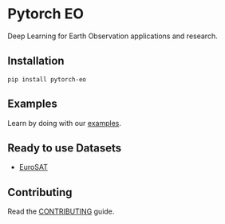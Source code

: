 # Pytorch EO

Deep Learning for Earth Observation applications and research.

## Installation

```
pip install pytorch-eo
```

## Examples

Learn by doing with our [examples](https://github.com/earthpulse/pytorch_eo/tree/main/examples).

## Ready to use Datasets

- [EuroSAT](https://github.com/phelber/EuroSAT)

## Contributing

Read the [CONTRIBUTING](https://github.com/earthpulse/pytorch_eo/blob/main/CONTRIBUTING.md) guide.
